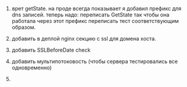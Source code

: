 1. врет getState. на проде всегда показывает
       я добавил префикс для dns записей.
       теперь надо:
         переписать GetState так чтобы она работала через этот префикс
         переписать тест соответствующим образом.
         
2. добавить в деплой nginx секцию с ssl для домена хоста.
3. добавить SSLBeforeDate check
5. добавить мультипотоковость (чтобы сервера тестировались все одновременно)    
6.
